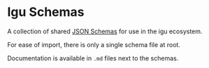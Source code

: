 # Igu Schemas

A collection of shared [JSON Schemas](https://json-schema.org/) for use in the igu ecosystem.

For ease of import, there is only a single schema file at root.

Documentation is available in `.md` files next to the schemas.